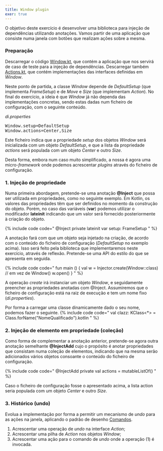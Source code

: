 ```yaml
---
title: Window plugin
exer: true
---
```


O objetivo deste exercício é desenvolver uma biblioteca para injeção de dependências utilizando anotações. Vamos partir de uma aplicação que consiste numa janela com botões que realizam ações sobre a mesma.

### Preparação

Descarregar o código [Window.kt](Window.kt), que contém a aplicação que nos servirá de caso de teste para a injeção de dependências. Descarregar também [Actions.kt](Actions.kt), que contém implementações das interfaces definidas em *Window*.

Neste ponto de partida, a classe *Window* depende de *DefaultSetup* (que implementa *FrameSetup*) e de *Move* e *Size* (que implementam *Action*). No final do exercício, a ideia é que *Window* já não dependa das implementações concretas, sendo estas dadas num  ficheiro de configuração, com o seguinte conteúdo.

*di.properties*
<pre>
Window.setup=DefaultSetup
Window.actions=Center,Size
</pre>

Este ficheiro indica que a propriedade *setup* dos objetos *Window* será inicializada com um objeto *DefaultSetup*, e que a lista da propriedade *actions* será populada com um objeto *Center* e outro *Size*.

Desta forma, embora num caso muito simplificado, a nossa é agora uma micro-*framework* onde podemos acrescentar *plugins* através do ficheiro de configuração.



### 1. Injeção de propriedade

Numa primeira abordagem, pretende-se uma anotação **@Inject** que possa ser utilizada em propriedades, como no seguinte exemplo. Em Kotlin, os valores das propriedades têm que ser definidos no momento da construção do objeto. Porém, no caso das variáveis (**var**) podemos utilizar o modificador **lateinit** indicando que um valor será fornecido posteriormente à criação do objeto.

{% include code code="
@Inject
private lateinit var setup: FrameSetup
"
%}

A anotação fará com que um objeto seja injetado na criação, de acordo com o conteúdo do ficheiro de configuração (*DefaultSetup* no exemplo acima).  Isso será feito pela biblioteca que implementaremos neste exercício, através de reflexão. Pretende-se uma API do estilo do que se apresenta em seguida.

{% include code code="
fun main () {
    val w = Injector.create(Window::class) // em vez de Window()
    w.open()
}
"
%}

A operação *create* irá instanciar um objeto *Window*, e seguidamente preencher as propriedades anotadas com @Inject. Assumiremos que o ficheiro de configuração está na raiz de execução e tem um nome fixo (*di.properties*).

Por forma a carregar uma classe dinamicamente dado o seu nome, podemos fazer o seguinte.
{% include code code="
val clazz: KClass<*> = Class.forName(\"NomeQualificado\").kotlin
"
%}


### 2. Injeção de elemento em propriedade (coleção)
Como forma de complementar a anotação anterior, pretende-se agora outra anotação semelhante **@InjectAdd** cujo o propósito é anotar propriedades que consistam numa coleção de elementos, indicando que na mesma serão adicionados vários objetos consoante o conteúdo do ficheiro de configuração.

{% include code code="
@InjectAdd
private val actions = mutableListOf<Action>()
"
%}

Caso o ficheiro de configuração fosse o apresentado acima, a lista action seria populada com um objeto *Center* e outro *Size*.


### 3. Histórico (undo)

Evolua a implementação por forma a permitir um mecanismo de *undo* para as ações na janela, aplicando o padrão de desenho [Comandos](/kotlin/padroesdesenho/comandos).

1. Acrescentar uma operação de *undo* na interface *Action*;
2. Acrescentar uma pilha de *Action* nos objetos *Window*;
3. Acrescentar uma ação para o comando de *undo* onde a operação (1) é invocada.
